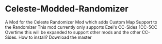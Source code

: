 # Celeste-Modded-Randomizer
A Mod for the Celeste Randomizer Mod which adds Custom Map Support to the Randomizer
This mod currently only supports Ezel's CC-Sides 1CC-5CC
Overtime this will be expanded to support other mods and the other CC-Sides.
How to install?
Download the master 
